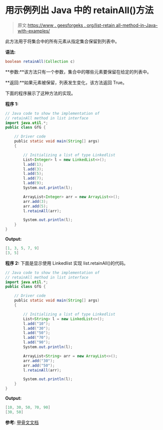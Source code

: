 # 用示例列出 Java 中的 retainAll()方法

> 原文:[https://www . geesforgeks . org/list-retain all-method-in-Java-with-examples/](https://www.geeksforgeeks.org/list-retainall-method-in-java-with-examples/)

此方法用于将集合中的所有元素从指定集合保留到列表中。

**语法:**

```java
boolean retainAll(Collection c)
```

**参数:**该方法只有一个参数，集合中的哪些元素要保留在给定的列表中。

**返回:**如果元素被保留，列表发生变化，该方法返回 True。

下面的程序展示了这种方法的实现。

**程序 1:**

```java
// Java code to show the implementation of
// retainAll method in list interface
import java.util.*;
public class GfG {

    // Driver code
    public static void main(String[] args)
    {

        // Initializing a list of type Linkedlist
        List<Integer> l = new LinkedList<>();
        l.add(1);
        l.add(3);
        l.add(5);
        l.add(7);
        l.add(9);
        System.out.println(l);

        ArrayList<Integer> arr = new ArrayList<>();
        arr.add(3);
        arr.add(5);
        l.retainAll(arr);

        System.out.println(l);
    }
}
```

**Output:**

```java
[1, 3, 5, 7, 9]
[3, 5]

```

**程序 2:** 下面是显示使用 Linkedlist 实现 list.retainAll()的代码。

```java
// Java code to show the implementation of
// retainAll method in list interface
import java.util.*;
public class GfG {

    // Driver code
    public static void main(String[] args)
    {

        // Initializing a list of type Linkedlist
        List<String> l = new LinkedList<>();
        l.add("10");
        l.add("30");
        l.add("50");
        l.add("70");
        l.add("90");
        System.out.println(l);

        ArrayList<String> arr = new ArrayList<>();
        arr.add("30");
        arr.add("50");
        l.retainAll(arr);

        System.out.println(l);
    }
}
```

**Output:**

```java
[10, 30, 50, 70, 90]
[30, 50]

```

**参考:**
[甲骨文文档](https://docs.oracle.com/javase/6/docs/api/java/util/ArrayList.html#contains(java.lang.Object))